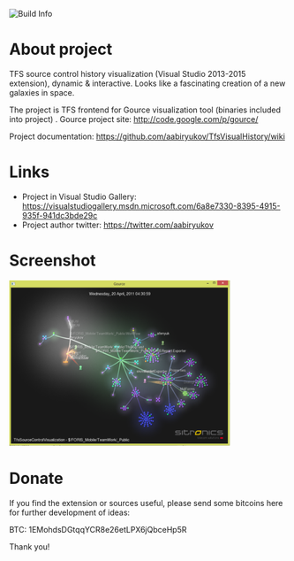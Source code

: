 ![Build Info](https://sitronics.visualstudio.com/_apis/public/build/definitions/44b8084e-8ff4-43b5-9d33-47918d33f1f0/9/badge)

# About project
TFS source control history visualization (Visual Studio 2013-2015 extension), dynamic & interactive.
Looks like a fascinating creation of a new galaxies in space.

The project is TFS frontend for Gource visualization tool (binaries included into project) .
Gource project site: http://code.google.com/p/gource/

Project documentation: https://github.com/aabiryukov/TfsVisualHistory/wiki

# Links
- Project in Visual Studio Gallery: https://visualstudiogallery.msdn.microsoft.com/6a8e7330-8395-4915-935f-941dc3bde29c
- Project author twitter: https://twitter.com/aabiryukov

# Screenshot

![GitHub Logo](/Wiki/Images/ViewSmall.png )

# Donate
If you find the extension or sources useful, please send some bitcoins here for further development of ideas:

BTC: 1EMohdsDGtqqYCR8e26etLPX6jQbceHp5R

Thank you!
